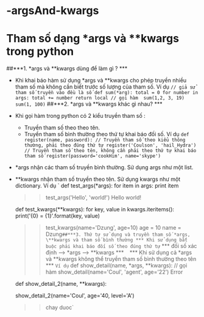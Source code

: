 # -argsAnd-kwargs
# Tham số dạng *args và **kwargs trong python
##***1. *args và \**kwargs dùng để làm gì ? ***
- Khi khai báo hàm sử dụng *args và \**kwargs cho phép truyền nhiều tham số mà không cần biết trước số lượng của tham số.
Ví dụ
`// giả sử tham số truyền vào đều là số
 def sum(*arg):
    total = 0
    for number in args:
      total += number
    return local
  // gọi hàm 
  sum(1,2, 3, 19)
  sum(1, 100)`
##***2. *args và \**kwargs khác gì nhau? ***
- Khi gọi hàm trong python có 2 kiểu truyền tham số :
    - Truyền tham số theo theo tên.
    - Truyền tham số bình thường theo thứ tự khai báo đối số.
Ví dụ
`def register(name, password):
 // Truyền tham số theo kiểu thông thường, phải theo đúng thứ tự
 register('Coulson', 'hail_Hydra')
 // Truyền tham số theo tên, không cần phải theo thứ tự khai báo tham số
 register(password='cookHim', name='skype')`
 - *args nhận các tham số truyền bình thường. Sử dụng args như một list.
 - \**kwargs nhận tham số truyền theo tên. Sử dụng kwargs như một dictionary.
 Ví dụ
 ` def test_args(*args):
        for item in args:
          print item
   >> test_args('Hello', 'world!')
   Hello
   world!
   
   def test_kwargs(**kwargs):
      for key, value in kwargs.iteritems():
        print('{0} = {1}'.format(key, value)
    >> test_kwargs(name='Dzung', age=10)
    age = 10
    name = Dzung`
 ##***3. Thứ tự sử dụng và truyền tham số *args, \**kwargs và tham số bình thường ***
 Khi sử dụng bắt buộc phải khai báo đối số theo đúng thứ tự
 ` *** đối số xác định --> *args --> \**kwargs *** `
 ` *** Khi sử dụng cả *args và \**kwargs không thể truyền tham số bình thường theo tên *** `
 Ví dụ
 ` def show_detail(name, *args, **kwargs):
   // gọi hàm
    show_detail(name='Coul', 'agent', age='22')
    >> Error
    
   def show_detail_2(name, **kwargs):
        
    show_detail_2(name='Coul', age='40, level='A')
    >> chay duoc`
    
 
